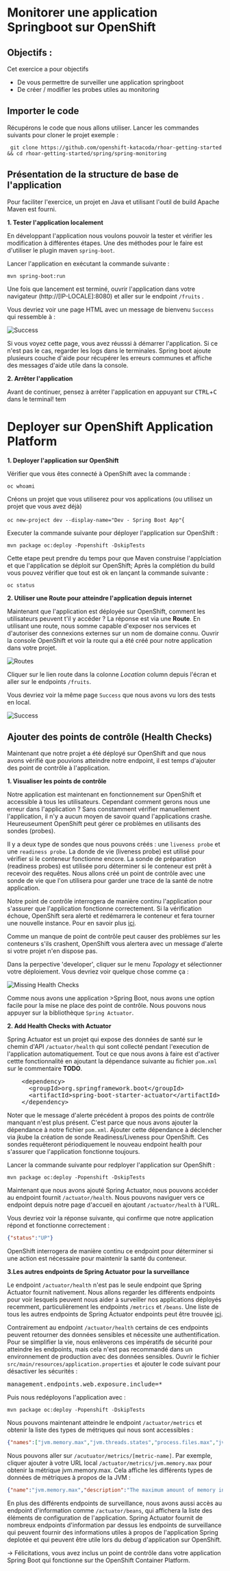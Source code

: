 # Monitorer une application Springboot sur OpenShift

## Objectifs : 

Cet exercice a pour objectifs 
* De vous permettre de surveiller une application springboot
* De créer / modifier les probes utiles au monitoring

##  Importer le code

Récupérons le code que nous allons utiliser. Lancer les commandes suivants pour cloner le projet exemple :

` git clone https://github.com/openshift-katacoda/rhoar-getting-started && cd rhoar-getting-started/spring/spring-monitoring`

## Présentation de la structure de base de l'application

Pour faciliter l'exercice, un projet en Java et utilisant l'outil de build Apache Maven est fourni.

**1. Tester l'application localement**

En développant l'application nous voulons pouvoir la tester et vérifier les modification à différentes étapes. Une des méthodes pour le faire est d'utiliser le plugin maven `spring-boot`.

Lancer l'application en exécutant la commande suivante : 

``mvn spring-boot:run``

Une fois que lancement est terminé, ouvrir l'application dans votre navigateur (http://[IP-LOCALE]:8080) et aller sur le endpoint `/fruits` .

Vous devriez voir une page HTML avec un message de bienvenu  `Success` qui ressemble à :

![Success]([https://github.com/openshift-labs/learn-katacoda/tree/master/assets/middleware/rhoar-monitoring/landingPage.png](https://github.com/openshift-labs/learn-katacoda/blob/master/assets/middleware/rhoar-monitoring/landingPage.png?raw=true))

Si vous voyez cette page, vous avez réusssi à démarrer l'application. Si ce n'est pas le cas, regarder les logs dans le terminales. Spring boot ajoute plusieurs couche d'aide pour récupérer les erreurs communes et affiche des messages d'aide utile dans la console.

**2. Arrêter l'application**

Avant de continuer, pensez à arrêter l'application en appuyant sur 
 <kbd>CTRL</kbd>+<kbd>C</kbd> dans le terminal! tem

# Deployer sur OpenShift Application Platform
**1. Deployer l'application sur OpenShift**

Vérifier que vous êtes connecté à OpenShift avec la commande : 

``oc whoami``


Créons un projet que vous utiliserez pour vos applications (ou utilisez un projet que vous avez déjà)

``oc new-project dev --display-name="Dev - Spring Boot App"``{

Executer la commande suivante pour déployer l'application sur OpenShift :

``mvn package oc:deploy -Popenshift -DskipTests``

Cette etape peut prendre du temps pour que Maven construise l'applciation et que l'application se déploit sur OpenShift; Après la complétion du build vous pouvez vérifier que tout est ok en lançant la commande suivante : 

``oc status``
 
**2. Utiliser une Route pour atteindre l'application depuis internet** 

Maintenant que l'application est déployée sur OpenShift, comment les utilisateurs peuvent t'il y accéder ? La réponse est via une **Route**. En utilisant une route, nous somme capable d'exposer nos services et d'autoriser des connexions externes sur un nom de domaine connu. Ouvrir la console OpenShift et voir la route qui a été créé pour notre application dans votre projet.

![Routes](https://github.com/openshift-labs/learn-katacoda/tree/master/assets/middleware/rhoar-monitoring/routes.png)

Cliquer sur le lien route dans la colonne _Location_ column depuis l'écran et aller sur le endpoints `/fruits`.

Vous devriez voir la même page `Success` que nous avons vu lors des tests en local.

![Success](https://github.com/openshift-labs/learn-katacoda/tree/master/assets/middleware/rhoar-monitoring/landingPage.png)


## Ajouter des points de contrôle (Health Checks)

Maintenant que notre projet a été déployé sur OpenShift and que nous avons vérifié que pouvions atteindre notre endpoint, il est temps d'ajouter des point de contrôle à l'application.

**1. Visualiser les points de contrôle**

Notre application est maintenant en fonctionnement sur OpenShift et accessible à tous les utilisateurs. Cependant comment gerons nous une erreur dans l'application ? Sans constamment vérifier manuellement l'application, il n'y a aucun moyen de savoir quand l'applications crashe. Heureuseument OpenShift peut gérer ce problèmes en utilisants des sondes (probes).

Il y a deux type de sondes que nous pouvons créés : une `liveness probe` et une `readiness probe`. La donde de vie (liveness probe) est utilisé pour vérifier si le conteneur fonctionne encore. La sonde de préparation (readiness probes) est utilisée poru déterminer si le conteneur est prêt à recevoir des requêtes. Nous allons créé un point de contrôle avec une sonde de vie que l'on utilisera pour garder une trace de la santé de notre application.

Notre point de contrôle interrogera de manière continu l'application pour s'assurer que l'application fonctionne correctement. Si la vérification échoue, OpenShift sera alerté et redémarrera le conteneur et fera tourner une nouvelle instance. Pour en savoir plus [ici](https://docs.openshift.com/container-platform/4.8/applications/application-health.html).

Comme un manque de point de contrôle peut causer des problèmes sur les conteneurs s'ils crashent, OpenShift vous alertera avec un message d'alerte si votre projet n'en dispose pas.

Dans la perpective 'developer', cliquer sur le menu _Topology_ et sélectionner votre déploiement. Vous devriez voir quelque chose comme ça : 

![Missing Health Checks](https://github.com/openshift-labs/learn-katacoda/tree/master/assets/middleware/rhoar-monitoring/healthChecks.png)

Comme nous avons une application >Spring Boot, nous avons une option facile pour la mise ne place des point de contrôle. Nous pouvons nous appuyer sur la bibliothèque `Spring Actuator`.

**2. Add Health Checks with Actuator**

Spring Actuator est un projet qui expose des données de santé sur le chemin d'API `/actuator/health` qui sont collecté pendant l'execution de l'application automatiquement. Tout ce que nous avons à faire est d'activer cettte fonctionnalité en ajoutant la dépendance suivante au fichier  ``pom.xml`` sur le commentaire **TODO**.

<pre class="file" data-filename="pom.xml" data-target="insert" data-marker="<!-- TODO: Add Actuator dependency here -->">
    &lt;dependency&gt;
      &lt;groupId&gt;org.springframework.boot&lt;/groupId&gt;
      &lt;artifactId&gt;spring-boot-starter-actuator&lt;/artifactId&gt;
    &lt;/dependency&gt;
</pre>

Noter que le message d'alerte précédent à propos des points de contrôle manquant n'est plus présent. C'est parce que nous avons ajouter la dépendance à notre fichier `pom.xml`. Ajouter cette dépendance à déclencher via jkube la création de sonde  Readiness/Liveness pour OpenShift. Ces sondes requêteront périodiquement le nouveau endpoint health pour s'assurer que l'application fonctionne toujours.

Lancer la commande suivante pour redployer l'application sur OpenShift : 

``mvn package oc:deploy -Popenshift -DskipTests``

Maintenant que nous avons ajouté Spring Actuator, nous pouvons accéder au endpoint fournit `/actuator/health`. Nous pouvons naviguer vers ce endpoint depuis notre page d'accueil en ajoutant  `/actuator/health` à l'URL. 

Vous devriez voir la réponse suivante, qui confirme que notre application répond et fonctionne correctement :

```json 
{"status":"UP"}
```

OpenShift interrogera de manière continu ce endpoint pour déterminer si une action est nécessaire pour maintenir la santé du conteneur.

**3.Les autres endpoints de Spring Actuator pour la surveillance**

Le endpoint `/actuator/health` n'est pas le seule endpoint que  Spring Actuator fournit nativement. Nous allons regarder les différents endpoints pour voir lesquels peuvent nous aider à surveiller nos applications déployés recemment, particulièrement les endpoints `/metrics` et `/beans`. Une liste de tous les autres endpoints de Spring Actuator endpoints peut être trouvée [ici](https://docs.spring.io/spring-boot/docs/current/reference/html/production-ready-endpoints.html).

Contrairement au endpoint `/actuator/health` certains de ces endpoints peuvent retourner des données sensibles et nécessite une authentification. Pour se simplifier la vie, nous enlèverons ces impératifs de sécurité pour atteindre les endpoints, mais cela n'est pas recommandé dans un environnement de production avec des données sensibles. Ouvrir le fichier ``src/main/resources/application.properties`` et ajouter le code suivant pour désactiver les sécurités :

<pre class="file" data-filename="src/main/resources/application.properties" data-target="insert" data-marker="# TODO: Add Security preference here">
management.endpoints.web.exposure.include=*  
</pre>

Puis nous redéployons l'application avec : 

``mvn package oc:deploy -Popenshift -DskipTests``

Nous pouvons maintenant atteindre le endpoint `/actuator/metrics` et obtenir la liste des types de métriques qui nous sont accessibles :

```json
{"names":["jvm.memory.max","jvm.threads.states","process.files.max","jvm.gc.memory.promoted","system.load.average.1m","jvm.memory.used","jvm.gc.max.data.size","jvm.memory.committed","system.cpu.count","logback.events","http.server.requests","tomcat.global.sent","jvm.buffer.memory.used","tomcat.sessions.created","jvm.threads.daemon","system.cpu.usage","jvm.gc.memory.allocated","tomcat.global.request.max","tomcat.global.request","tomcat.sessions.expired","jvm.threads.live","jvm.threads.peak","tomcat.global.received","process.uptime","tomcat.sessions.rejected","process.cpu.usage","tomcat.threads.config.max","jvm.classes.loaded","jvm.classes.unloaded","tomcat.global.error","tomcat.sessions.active.current","tomcat.sessions.alive.max","jvm.gc.live.data.size","tomcat.threads.current","process.files.open","jvm.buffer.count","jvm.gc.pause","jvm.buffer.total.capacity","tomcat.sessions.active.max","tomcat.threads.busy","process.start.time"]}
```

Nous pouvons aller sur  `/acutuator/metrics/[metric-name]`. Par exemple, cliquer ajouter à votre URL local `/actuator/metrics/jvm.memory.max` pour obtenir la métrique jvm.memory.max.
Cela affiche les différents types de données de métriques à propos de la JVM : 


```json
{"name":"jvm.memory.max","description":"The maximum amount of memory in bytes that can be used for memory management","baseUnit":"bytes","measurements":[{"statistic":"VALUE","value":2.543321088E9}],"availableTags":[{"tag":"area","values":["heap","nonheap"]},{"tag":"id","values":["Compressed Class Space","PS Survivor Space","PS Old Gen","Metaspace","PS Eden Space","Code Cache"]}]}
```

En plus des différents endpoints de surveillance, nous avons aussi accès au endpoint d'information comme  `/actuator/beans`, qui affichera la liste des éléments de configuration de l'application. Spring Actuator fournit de nombreux endpoints d'information par dessus les endpoints de surveillance qui peuvent fournir des informations utiles à propos de l'application Spring deplotée et qui peuvent être utile lors du debug d'application sur OpenShift.

-> Félicitations, vous avez inclus un point de contrôle dans votre application Spring Boot qui fonctionne sur the OpenShift Container Platform.

